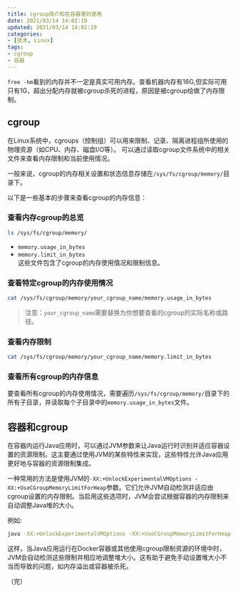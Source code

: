 ```yaml
---
title: cgroup简介和在容器里的使用
date: 2021/03/14 14:02:19
updated: 2021/03/14 14:02:19
categories:
- [技术, Linux]
tags:
- cgroup
- 容器
---
```




`free -hm`看到的内存并不一定是真实可用内存。查看机器内存有16G,但实际可用只有1G，超出分配内存就被cgroup杀死的进程，原因是被cgroup给做了内存限制。

## cgroup
在Linux系统中，cgroups（控制组）可以用来限制、记录、隔离进程组所使用的物理资源（如CPU、内存、磁盘I/O等）。
可以通过读取cgroup文件系统中的相关文件来查看内存限制和当前使用情况。

一般来说，cgroup的内存相关设置和状态信息存储在`/sys/fs/cgroup/memory/`目录下。

以下是一些基本的步骤来查看cgroup的内存信息：

### 查看内存cgroup的总览

   ```bash
   ls /sys/fs/cgroup/memory/
   ```

   - `memory.usage_in_bytes`
   - `memory.limit_in_bytes`  
      这些文件包含了cgroup的内存使用情况和限制信息。

### 查看特定cgroup的内存使用情况

   ```bash
   cat /sys/fs/cgroup/memory/your_cgroup_name/memory.usage_in_bytes
   ```

   > 注意：`your_cgroup_name`需要替换为你想要查看的cgroup的实际名称或路径。

### 查看内存限制

   ```bash
   cat /sys/fs/cgroup/memory/your_cgroup_name/memory.limit_in_bytes
   ```

### 查看所有cgroup的内存信息
   要查看所有cgroup的内存使用情况，需要遍历`/sys/fs/cgroup/memory/`目录下的所有子目录，并读取每个子目录中的`memory.usage_in_bytes`文件。


## 容器和cgroup


在容器内运行Java应用时，可以通过JVM参数来让Java运行时识别并适应容器设置的资源限制。这主要通过使用JVM的某些特性来实现，这些特性允许Java应用更好地与容器的资源限制集成。

一种常用的方法是使用JVM的`-XX:+UnlockExperimentalVMOptions -XX:+UseCGroupMemoryLimitForHeap`参数。它们允许JVM自动检测并适应由cgroup设置的内存限制。当启用这些选项时，JVM会尝试根据容器的内存限制来自动调整Java堆的大小。

例如:

```bash
java -XX:+UnlockExperimentalVMOptions -XX:+UseCGroupMemoryLimitForHeap -jar your-app.jar
```

这样，当Java应用运行在Docker容器或其他使用cgroup限制资源的环境中时，JVM会自动检测这些限制并相应地调整堆大小。这有助于避免手动设置堆大小不当而导致的问题，如内存溢出或容器被杀死。


（完）